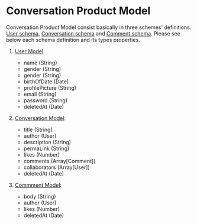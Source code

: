 # Conversation Product Model

Conversation Product Model consist basically in three schemes' definitions. [User schema](https://github.com/reysmerwvr/taskbox/blob/master/models/user.js), [Conversation schema](https://github.com/reysmerwvr/taskbox/blob/master/models/conversation.js) and [Comment schema](https://github.com/reysmerwvr/taskbox/blob/master/models/comment.js). Please see below each schema definition and its types properties.

1. [User Model](https://github.com/reysmerwvr/taskbox/blob/master/models/user.js):
   - name (String)
   - gender (String)
   - gender (String)
   - birthOfDate (Date)
   - profilePicture (String)
   - email (String)
   - password (String)
   - deletedAt (Date)

2. [Conversation Model](https://github.com/reysmerwvr/taskbox/blob/master/models/conversation.js):
   - title (String)
   - author (User)
   - description (String)
   - permaLink (String)
   - likes (Number)
   - comments (Array[Comment])
   - collaborators (Array[User])
   - deletedAt (Date)

3. [Commment Model]((https://github.com/reysmerwvr/taskbox/blob/master/models/comment.js)):
   - body (String)
   - author (User)
   - likes (Number)
   - deletedAt (Date)
